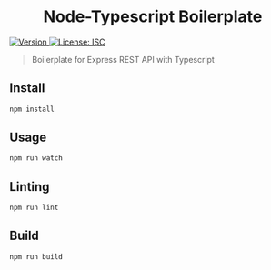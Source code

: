 <h1 align="center"> Node-Typescript Boilerplate </h1>
<p>
  <a href="https://www.npmjs.com/package/node-typescript-boilerplate" target="_blank">
    <img alt="Version" src="https://img.shields.io/npm/v/node-typescript-boilerplate.svg">
  </a>
  <a href="#" target="_blank">
    <img alt="License: ISC" src="https://img.shields.io/badge/License-ISC-yellow.svg" />
  </a>
</p>

> Boilerplate for Express REST API with Typescript

## Install

```sh
npm install
```

## Usage

```sh
npm run watch
```

## Linting

```sh
npm run lint
```

## Build

```sh
npm run build
```

